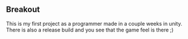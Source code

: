 Breakout
--------------------------------------------

This is my first project as a programmer made in a couple weeks in unity.
There is also a release build and you see that the game feel is there ;)

